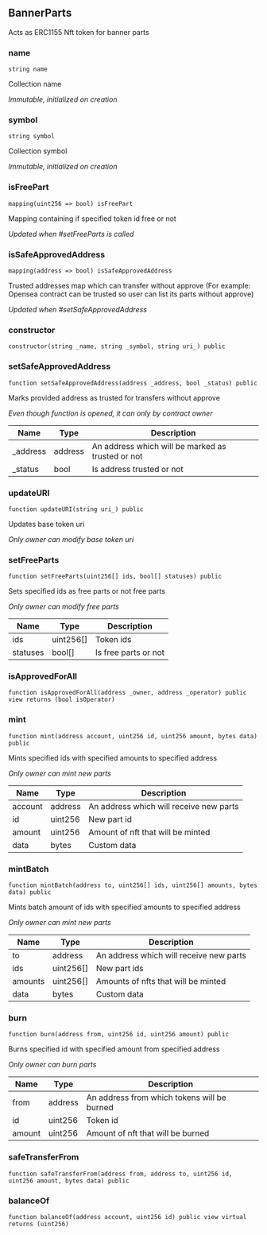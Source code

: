 ## BannerParts


Acts as ERC1155 Nft token for banner parts





### name

```solidity
string name
```

Collection name

_Immutable, initialized on creation_




### symbol

```solidity
string symbol
```

Collection symbol

_Immutable, initialized on creation_




### isFreePart

```solidity
mapping(uint256 => bool) isFreePart
```

Mapping containing if specified token id free or not

_Updated when #setFreeParts is called_




### isSafeApprovedAddress

```solidity
mapping(address => bool) isSafeApprovedAddress
```

Trusted addresses map which can transfer without approve (For example: Opensea contract can be trusted so user can list its parts without approve)

_Updated when #setSafeApprovedAddress_




### constructor

```solidity
constructor(string _name, string _symbol, string uri_) public
```







### setSafeApprovedAddress

```solidity
function setSafeApprovedAddress(address _address, bool _status) public
```

Marks provided address as trusted for transfers without approve

_Even though function is opened, it can only by contract owner_

| Name | Type | Description |
| ---- | ---- | ----------- |
| _address | address | An address which will be marked as trusted or not |
| _status | bool | Is address trusted or not |



### updateURI

```solidity
function updateURI(string uri_) public
```

Updates base token uri

_Only owner can modify base token uri_




### setFreeParts

```solidity
function setFreeParts(uint256[] ids, bool[] statuses) public
```

Sets specified ids as free parts or not free parts

_Only owner can modify free parts_

| Name | Type | Description |
| ---- | ---- | ----------- |
| ids | uint256[] | Token ids |
| statuses | bool[] | Is free parts or not |



### isApprovedForAll

```solidity
function isApprovedForAll(address _owner, address _operator) public view returns (bool isOperator)
```







### mint

```solidity
function mint(address account, uint256 id, uint256 amount, bytes data) public
```

Mints specified ids with specified amounts to specified address

_Only owner can mint new parts_

| Name | Type | Description |
| ---- | ---- | ----------- |
| account | address | An address which will receive new parts |
| id | uint256 | New part id |
| amount | uint256 | Amount of nft that will be minted |
| data | bytes | Custom data |



### mintBatch

```solidity
function mintBatch(address to, uint256[] ids, uint256[] amounts, bytes data) public
```

Mints batch amount of ids with specified amounts to specified address

_Only owner can mint new parts_

| Name | Type | Description |
| ---- | ---- | ----------- |
| to | address | An address which will receive new parts |
| ids | uint256[] | New part ids |
| amounts | uint256[] | Amounts of nfts that will be minted |
| data | bytes | Custom data |



### burn

```solidity
function burn(address from, uint256 id, uint256 amount) public
```

Burns specified id with specified amount from specified address

_Only owner can burn parts_

| Name | Type | Description |
| ---- | ---- | ----------- |
| from | address | An address from which tokens will be burned |
| id | uint256 | Token id |
| amount | uint256 | Amount of nft that will be burned |



### safeTransferFrom

```solidity
function safeTransferFrom(address from, address to, uint256 id, uint256 amount, bytes data) public
```







### balanceOf

```solidity
function balanceOf(address account, uint256 id) public view virtual returns (uint256)
```







